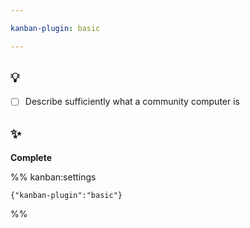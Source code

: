 ```yaml
---

kanban-plugin: basic

---
```


## 💡

- [ ] Describe sufficiently what a community computer is


## ✨

**Complete**




%% kanban:settings
```
{"kanban-plugin":"basic"}
```
%%